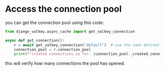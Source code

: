 # Access the connection pool

you can get the connection pool using this code:

```python
from django_valkey.async_cache import get_valkey_connection

async def get_connection():
    r = await get_valkey_connection("default")  # use the name defined in ``CACHES`` settings
    connection_pool = r.connection_pool
    print(f"created connections so far: {connection_pool._created_connections}")
```

this will verify how many connections the pool has opened.
